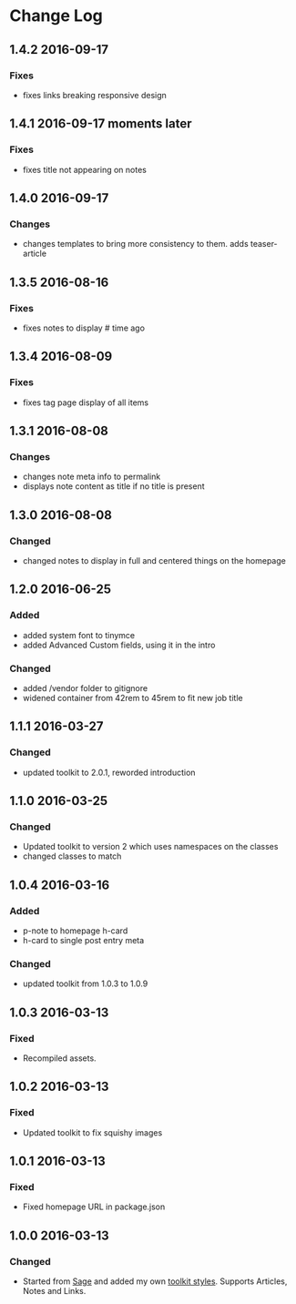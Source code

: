 # Change Log

## 1.4.2 2016-09-17
### Fixes
- fixes links breaking responsive design

## 1.4.1 2016-09-17 moments later
### Fixes
- fixes title not appearing on notes

## 1.4.0 2016-09-17
### Changes
- changes templates to bring more consistency to them. adds teaser-article

## 1.3.5 2016-08-16
### Fixes
- fixes notes to display # time ago

## 1.3.4 2016-08-09
### Fixes
- fixes tag page display of all items

## 1.3.1 2016-08-08
### Changes
- changes note meta info to permalink
- displays note content as title if no title is present

## 1.3.0 2016-08-08
### Changed
- changed notes to display in full and centered things on the homepage

## 1.2.0 2016-06-25
### Added
- added system font to tinymce
- added Advanced Custom fields, using it in the intro

### Changed
- added /vendor folder to gitignore
- widened container from 42rem to 45rem to fit new job title

## 1.1.1 2016-03-27
### Changed
- updated toolkit to 2.0.1, reworded introduction

## 1.1.0 2016-03-25
### Changed
- Updated toolkit to version 2 which uses namespaces on the classes
- changed classes to match

## 1.0.4 2016-03-16
### Added
- p-note to homepage h-card
- h-card to single post entry meta

### Changed
- updated toolkit from 1.0.3 to 1.0.9

## 1.0.3 2016-03-13
### Fixed
- Recompiled assets.

## 1.0.2 2016-03-13
### Fixed
- Updated toolkit to fix squishy images

## 1.0.1 2016-03-13
### Fixed
- Fixed homepage URL in package.json

## 1.0.0 2016-03-13
### Changed
- Started from [Sage](https://roots.io/sage) and added my own
[toolkit styles](https://github.com/ptibbetts/styles.paultibbetts.uk).
Supports Articles, Notes and Links.
